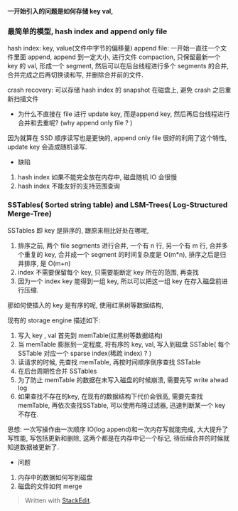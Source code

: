 **一开始引入的问题是如何存储 key val,**
### 最简单的模型, hash index and append only file
hash index: key, value(文件中字节的偏移量)
append file: 一开始一直往一个文件里面 append, append 到一定大小, 进行文件 compaction, 只保留最新一个 key 的 val, 形成一个 segment, 然后可以在后台线程进行多个 segments 的合并, 合并完成之后再切换读和写, 并删除合并前的文件. 

crash recovery: 可以存储 hash index 的 snapshot 在磁盘上, 避免 crash 之后重新扫描文件

* 为什么不直接在 file 进行 update key, 而是append key, 然后再后台线程进行合并和去重呢? (why append only file ? )

因为就算在 SSD 顺序读写也是更快的, append only file 很好的利用了这个特性, update key 会造成随机读写. 

* 缺陷
1. hash index 如果不能完全放在内存中, 磁盘随机 IO 会很慢
2. hash index 不能友好的支持范围查询


### SSTables( Sorted string table) and LSM-Trees( Log-Structured Merge-Tree)
SSTables 即 key 是排序的, 跟原来相比好处在哪呢, 
1. 排序之前, 两个 file segments 进行合并, 一个有 n 行, 另一个有 m 行, 合并多个重复的 key, 合并成一个 segment 的时间复杂度是 O(m*n), 排序之后是归并排序, 是 O(m+n)
2. index 不需要保留每个 key, 只需要能断定 key 所在的范围, 再查找
3. 因为一个 index key 能得到一组 key, 所以可以把这一组 key 在存入磁盘前进行压缩. 

那如何使插入的 key 是有序的呢, 使用红黑树等数据结构, 

现有的 storage engine 描述如下: 
1. 写入 key , val 首先到 memTable(红黑树等数据结构)
2. 当 memTable 膨胀到一定程度, 将有序的 key, val, 写入到磁盘 SSTable( 每个 SSTable 对应一个 sparse index(稀疏 index) ? )
3. 读请求的时候, 先查找 memTable, 再按时间顺序倒序查找 SSTable
4. 在后台周期性合并 SSTables
5. 为了防止 memTable 的数据在未写入磁盘的时候崩溃, 需要先写 write ahead log
6. 如果查找不存在的key, 在现有的数据结构下代价会很高, 需要先查找 memTable, 再依次查找SSTable, 可以使用布隆过滤器, 迅速判断某一个 key 不存在. 

思想: 一次写操作由一次顺序 IO(log append)和一次内存写就能完成, 大大提升了写性能, 写包括更新和删除, 这两个都是在内存中记一个标记, 待后续合并的时候就知道数据被更新了.

* 问题
1. 内存中的数据如何写到磁盘
2. 磁盘的文件如何 merge

> Written with [StackEdit](https://stackedit.io/).
<!--stackedit_data:
eyJoaXN0b3J5IjpbMjEzMzgyNTkzNSwtOTM2NTQ0Nzc5LDM4ND
MzMjY2OCwxMTQzOTA4MTE0LDE1NzU1OTg3NDUsLTMyMjA1Njc4
Ml19
-->